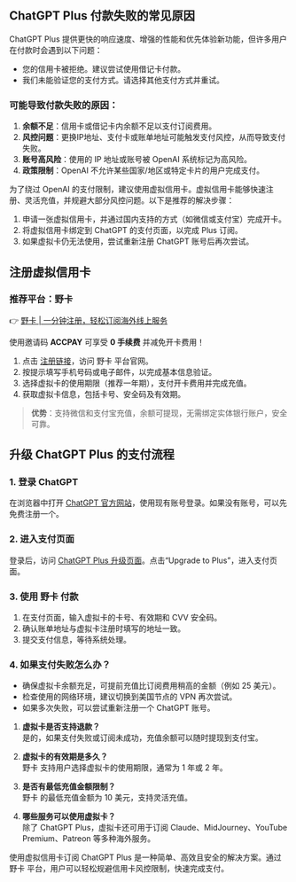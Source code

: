 ## ChatGPT Plus 付款失败的常见原因

ChatGPT Plus 提供更快的响应速度、增强的性能和优先体验新功能，但许多用户在付款时会遇到以下问题：

- 您的信用卡被拒绝。建议尝试使用借记卡付款。
- 我们未能验证您的支付方式。请选择其他支付方式并重试。

### 可能导致付款失败的原因：

1. **余额不足**：信用卡或借记卡内余额不足以支付订阅费用。
2. **风控问题**：更换IP地址、支付卡或账单地址可能触发支付风控，从而导致支付失败。
3. **账号高风险**：使用的 IP 地址或账号被 OpenAI 系统标记为高风险。
4. **政策限制**：OpenAI 不允许某些国家/地区或特定卡片的用户完成支付。

为了绕过 OpenAI 的支付限制，建议使用虚拟信用卡。虚拟信用卡能够快速注册、灵活充值，并规避大部分风控问题。以下是推荐的解决步骤：

1. 申请一张虚拟信用卡，并通过国内支持的方式（如微信或支付宝）完成开卡。
2. 将虚拟信用卡绑定到 ChatGPT 的支付页面，以完成 Plus 订阅。
3. 如果虚拟卡仍无法使用，尝试重新注册 ChatGPT 账号后再次尝试。

## 注册虚拟信用卡

### 推荐平台：野卡

👉 [野卡 | 一分钟注册，轻松订阅海外线上服务](https://bit.ly/bewildcard)

使用邀请码 **ACCPAY** 可享受 **0 手续费** 并减免开卡费用！

1. 点击 [注册链接](https://bit.ly/bewildcard)，访问 野卡 平台官网。
2. 按提示填写手机号码或电子邮件，以完成基本信息验证。
3. 选择虚拟卡的使用期限（推荐一年期），支付开卡费用并完成充值。
4. 获取虚拟卡信息，包括卡号、安全码及有效期。

> **优势**：支持微信和支付宝充值，余额可提现，无需绑定实体银行账户，安全可靠。

## 升级 ChatGPT Plus 的支付流程

### 1. 登录 ChatGPT

在浏览器中打开 [ChatGPT 官方网站](https://chat.openai.com/)，使用现有账号登录。如果没有账号，可以先免费注册一个。

### 2. 进入支付页面

登录后，访问 [ChatGPT Plus 升级页面](https://platform.openai.com/account/usage)。点击“Upgrade to Plus”，进入支付页面。

### 3. 使用 野卡 付款

1. 在支付页面，输入虚拟卡的卡号、有效期和 CVV 安全码。
2. 确认账单地址与虚拟卡注册时填写的地址一致。
3. 提交支付信息，等待系统处理。

### 4. 如果支付失败怎么办？

- 确保虚拟卡余额充足，可提前充值比订阅费用稍高的金额（例如 25 美元）。
- 检查使用的网络环境，建议切换到美国节点的 VPN 再次尝试。
- 如果多次失败，可以尝试重新注册一个 ChatGPT 账号。

1. **虚拟卡是否支持退款？**  
   是的，如果支付失败或订阅未成功，充值余额可以随时提现到支付宝。
   
2. **虚拟卡的有效期是多久？**  
   野卡 支持用户选择虚拟卡的使用期限，通常为 1 年或 2 年。
   
3. **是否有最低充值金额限制？**  
   野卡 的最低充值金额为 10 美元，支持灵活充值。
   
4. **哪些服务可以使用虚拟卡？**  
   除了 ChatGPT Plus，虚拟卡还可用于订阅 Claude、MidJourney、YouTube Premium、Patreon 等多种海外服务。

使用虚拟信用卡订阅 ChatGPT Plus 是一种简单、高效且安全的解决方案。通过 野卡 平台，用户可以轻松规避信用卡风控限制，快速完成支付。